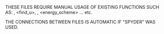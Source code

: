 THESE FILES REQUIRE MANUAL USAGE OF EXISTING FUNCTIONS SUCH AS:
<colormap> , <find_u>, <algo>, <energy_scheme> ... etc.

THE CONNECTIONS BETWEEN FILES IS AUTOMATIC IF "SPYDER" WAS USED.
